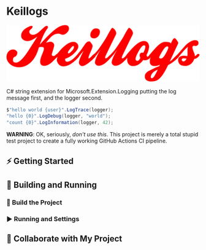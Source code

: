 # Keillogs

![Keillogs](./keillogs.png)

C# string extension for Microsoft.Extension.Logging putting the log message first, and the logger second.

```csharp
$"hello world {user}".LogTrace(logger);
"hello {0}".LogDebug(logger, "world");
"count {0}".LogInformation(logger, 42);
```

**WARNING**: OK, seriously, _don't use this_.
This project is merely a total stupid test project
to create a fully working GitHub Actions CI pipeline.

## ⚡ Getting Started

## 🔧 Building and Running

### 🔨 Build the Project

### ▶ Running and Settings

## 🤝 Collaborate with My Project
